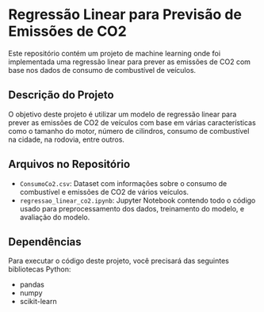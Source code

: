 # Regressão Linear para Previsão de Emissões de CO2

Este repositório contém um projeto de machine learning onde foi implementada uma regressão linear para prever as emissões de CO2 com base nos dados de consumo de combustível de veículos.

## Descrição do Projeto

O objetivo deste projeto é utilizar um modelo de regressão linear para prever as emissões de CO2 de veículos com base em várias características como o tamanho do motor, número de cilindros, consumo de combustível na cidade, na rodovia, entre outros.

## Arquivos no Repositório

- `ConsumoCo2.csv`: Dataset com informações sobre o consumo de combustível e emissões de CO2 de vários veículos.
- `regressao_linear_co2.ipynb`: Jupyter Notebook contendo todo o código usado para preprocessamento dos dados, treinamento do modelo, e avaliação do modelo.

## Dependências

Para executar o código deste projeto, você precisará das seguintes bibliotecas Python:

- pandas
- numpy
- scikit-learn
